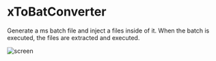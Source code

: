 # xToBatConverter
Generate a ms batch file and inject a files inside of it. When the batch is executed, the files are extracted and executed.

![screen](https://www.pixenli.com/image/nHbVQSSF)
